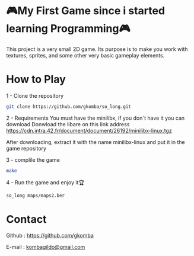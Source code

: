 # 🎮My First Game since i started learning Programming🎮
This project is a very small 2D game.
Its purpose is to make you work with textures, sprites,
and some other very basic gameplay elements.

# How to Play

1 - Clone the repository
```bash
git clone https://github.com/gkomba/so_long.git
```

2 - Requirements
You must have the minilibx, if you don´t have it you can download
Donwload the libare on this link address
https://cdn.intra.42.fr/document/document/26192/minilibx-linux.tgz

After downloading, extract it with the name minilibx-linux and put it in the game repository

3 - complile the game
```bash
make
```

4 - Run the game and enjoy it🏆
```bash
so_long maps/maps2.ber
```

# Contact

Github : https://github.com/gkomba

E-mail : kombagildo@gmail.com
